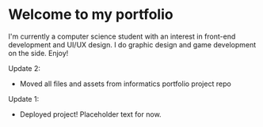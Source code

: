 # Welcome to my portfolio
I'm currently a computer science student with an interest in front-end development and UI/UX design. I do graphic design and game development on the side. Enjoy!

Update 2:
- Moved all files and assets from informatics portfolio project repo

Update 1:
- Deployed project! Placeholder text for now.
